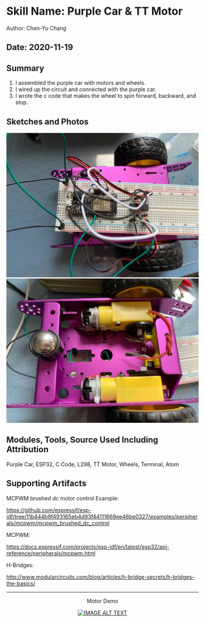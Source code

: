 #  Skill Name: Purple Car & TT Motor

Author: Chen-Yu Chang

Date: 2020-11-19
-----

## Summary
1. I assembled the purple car with motors and wheels.
2. I wired up the circuit and connected with the purple car.
3. I wrote the c code that makes the wheel to spin forward, backward, and stop.

## Sketches and Photos
![](images/car1.jpeg)
![](images/car2.jpeg)

## Modules, Tools, Source Used Including Attribution

Purple Car, ESP32, C Code, L298, TT Motor, Wheels, Terminal, Atom

## Supporting Artifacts

MCPWM brushed dc motor control Example:

https://github.com/espressif/esp-idf/tree/11b444b8f493165eb4d93f44111669ee46be0327/examples/peripherals/mcpwm/mcpwm_brushed_dc_control

MCPWM:

https://docs.espressif.com/projects/esp-idf/en/latest/esp32/api-reference/peripherals/mcpwm.html

H-Bridges:

http://www.modularcircuits.com/blog/articles/h-bridge-secrets/h-bridges-the-basics/

-----

<div align="center">
<p>Motor Demo</p>
<a href="https://www.youtube.com/embed/6in-71SHeZY"><img src="https://img.youtube.com/vi/6in-71SHeZY/0.jpg" alt="IMAGE ALT TEXT"></a>
